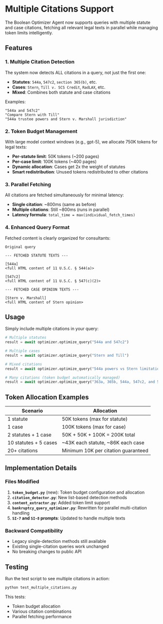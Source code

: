 # Multiple Citations Support

The Boolean Optimizer Agent now supports queries with multiple statute and case citations, fetching all relevant legal texts in parallel while managing token limits intelligently.

## Features

### 1. Multiple Citation Detection
The system now detects ALL citations in a query, not just the first one:
- **Statutes**: `544a`, `547c2`, `section 365(b)`, etc.
- **Cases**: `Stern`, `Till v. SCS Credit`, `RadLAX`, etc.
- **Mixed**: Combines both statute and case citations

Examples:
```
"544a and 547c2"
"Compare Stern with Till"
"544a trustee powers and Stern v. Marshall jurisdiction"
```

### 2. Token Budget Management
With large model context windows (e.g., gpt-5), we allocate 750K tokens for legal texts:
- **Per-statute limit**: 50K tokens (~200 pages)
- **Per-case limit**: 100K tokens (~400 pages)
- **Dynamic allocation**: Cases get 2x the weight of statutes
- **Smart redistribution**: Unused tokens redistributed to other citations

### 3. Parallel Fetching
All citations are fetched simultaneously for minimal latency:
- **Single citation**: ~800ms (same as before)
- **Multiple citations**: Still ~800ms (runs in parallel)
- **Latency formula**: `total_time = max(individual_fetch_times)`

### 4. Enhanced Query Format
Fetched content is clearly organized for consultants:
```
Original query

--- FETCHED STATUTE TEXTS ---

[544a]
<full HTML content of 11 U.S.C. § 544(a)>

[547c2]
<full HTML content of 11 U.S.C. § 547(c)(2)>

--- FETCHED CASE OPINION TEXTS ---

[Stern v. Marshall]
<full HTML content of Stern opinion>
```

## Usage

Simply include multiple citations in your query:

```python
# Multiple statutes
result = await optimizer.optimize_query("544a and 547c2")

# Multiple cases
result = await optimizer.optimize_query("Stern and Till")

# Mixed citations
result = await optimizer.optimize_query("544a powers vs Stern limitations")

# Many citations (token budget automatically managed)
result = await optimizer.optimize_query("363a, 365b, 544a, 547c2, and 522f")
```

## Token Allocation Examples

| Scenario | Allocation |
|----------|------------|
| 1 statute | 50K tokens (max for statute) |
| 1 case | 100K tokens (max for case) |
| 2 statutes + 1 case | 50K + 50K + 100K = 200K total |
| 10 statutes + 5 cases | ~43K each statute, ~86K each case |
| 20+ citations | Minimum 10K per citation guaranteed |

## Implementation Details

### Files Modified
1. **`token_budget.py`** (new): Token budget configuration and allocation
2. **`citation_detector.py`**: New list-based detection methods
3. **`content_extractor.py`**: Added token limit support
4. **`bankruptcy_query_optimizer.py`**: Rewritten for parallel multi-citation handling
5. **`SI-7` and `SI-8` prompts**: Updated to handle multiple texts

### Backward Compatibility
- Legacy single-detection methods still available
- Existing single-citation queries work unchanged
- No breaking changes to public API

## Testing

Run the test script to see multiple citations in action:
```bash
python test_multiple_citations.py
```

This tests:
- Token budget allocation
- Various citation combinations
- Parallel fetching performance
